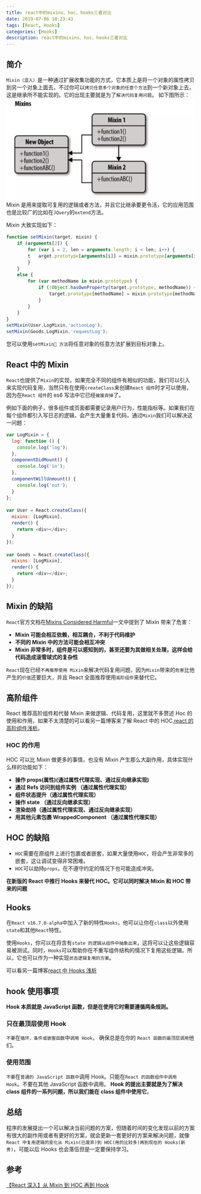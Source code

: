 ```yaml
---
title: react中的mixins、hoc、hooks三者对比
date: 2019-07-06 10:23:43
tags: [React, Hooks]
categories: [Hooks]
description: react中的mixins、hoc、hooks三者对比
---
```


## 简介

`Mixin（混入）`是一种通过扩展收集功能的方式，它本质上是将一个对象的属性拷贝到另一个对象上面去，不过你可以`拷贝任意多个对象的任意个方法`到一个新对象上去，这是继承所不能实现的。它的出现主要就是为了`解决代码复用问题`。
如下图所示：
![reac-mixins](../../../images/react/react-mixins-1-1.png)
Mixin 是用来提取可复用的逻辑或者方法，并且它比继承要更令活，它的应用范围也是比较广的比如在`JQuery`的`extend`方法。

Mixin 大致实现如下：

```javascript
function setMixin(target, mixin) {
    if (arguments[2]) {
        for (var i = 2, len = arguments.length; i < len; i++) {
        t   arget.prototype[arguments[i]] = mixin.prototype[arguments[i]];
        }
    }
    else {
        for (var methodName in mixin.prototype) {
            if (!Object.hasOwnProperty(target.prototype, methodName)) {
                target.prototype[methodName] = mixin.prototype[methodName];
            }
        }
    }
}
setMixin(User,LogMixin,'actionLog');
setMixin(Goods,LogMixin,'requestLog');
```

您可以使用`setMixin 方法`将任意对象的任意方法扩展到目标对象上。

## React 中的 Mixin

`React`也提供了`Mixin`的实现，如果完全不同的组件有相似的功能，我们可以引入来实现代码复用，当然只有在使用`createClass`来创建`React 组件`时才可以使用，因为在`React 组件`的 es6 写法中它已经`被废弃掉`了。

例如下面的例子，很多组件或页面都需要记录用户行为，性能指标等。如果我们在每个组件都引入写日志的逻辑，会产生大量重复代码，通过`Mixin`我们可以解决这一问题：

```javascript
var LogMixin = {
  log: function () {
    console.log('log');
  },
  componentDidMount() {
    console.log('in');
  },
  componentWillUnmount() {
    console.log('out');
  }
};

var User = React.createClass({
  mixins: [LogMixin],
  render() {
    return <div></div>;
  }
});

var Goods = React.createClass({
  mixins: [LogMixin],
  render() {
    return <div></div>;
  }
});
```

## Mixin 的缺陷

`React`官方文档在[Mixins Considered Harmful](https://react.docschina.org/blog/2016/07/13/mixins-considered-harmful.html)一文中提到了 Mixin 带来了危害：

- **Mixin 可能会相互依赖，相互耦合，不利于代码维护**
- **不同的 Mixin 中的方法可能会相互冲突**
- **Mixin 非常多时，组件是可以感知到的，甚至还要为其做相关处理，这样会给代码造成滚雪球式的复杂性**

`React`现在已经`不再推荐使用 Mixin`来解决代码复用问题，因为`Mixin`带来的`危害`比他产生的`价值`还要巨大，并且 React 全面推荐使用`高阶组件`来替代它。

## 高阶组件

React 推荐高阶组件和代替 Mixin 来做逻辑、代码复用，这里就不多赘述 Hoc 的使用和作用，如果不太清楚的可以看另一篇博客来了解 React 中的 HOC,[react 的高阶组件浅析](/blog/react/optimization/react-hoc.html)。

### HOC 的作用

HOC 可以比 Mixin 做更多的事情，也没有 Mixin 产生那么大副作用，具体实现什么样的功能如下：

- **操作 props(属性)(通过属性代理实现、通过反向继承实现)**
- **通过 Refs 访问到组件实例 （通过属性代理实现）**
- **组件状态提升（通过属性代理实现）**
- **操作 state （通过反向继承实现）**
- **渲染劫持（通过属性代理实现、通过反向继承实现）**
- **用其他元素包裹 WrappedComponent （通过属性代理实现）**

## HOC 的缺陷

- `HOC`需要在原组件上进行包裹或者嵌套，如果大量使用`HOC`，将会产生非常多的嵌套，这让调试变得非常困难。
- `HOC`可以劫持`props`，在不遵守约定的情况下也可能造成冲突。

**在新版的 React 中推行 Hooks 来替代 HOC。它可以同时解决 Mixin 和 HOC 带来的问题**

## Hooks

在`React v16.7.0-alpha`中加入了新的特性`Hooks`，他可以让你在`class`以外使用`state`和其他`React`特性。

使用`Hooks`，你可以在将含有`state 的逻辑从组件中抽象出来`，这将可以让这些逻辑容易被测试。同时，`Hooks`可以帮助你在不重写组件结构的情况下复用这些逻辑。所以，它也可以作为一种实现`状态逻辑复用的方案`。

可以看另一篇博客[react 中 Hooks 浅析](/blog/react/hooks/react-hooks.html)

## hook 使用事项

**Hook 本质就是 JavaScript 函数，但是在使用它时需要遵循两条规则。**

### 只在最顶层使用 Hook

`不要`在`循环，条件或嵌套函数`中`调用 Hook`， 确保总是在你的 `React 函数的最顶层调用`他们。

### 使用范围

`不要`在`普通的 JavaScript 函数中`调用 Hook。只能在`React 的函数组件中调用 Hook`。不要在其他 JavaScript 函数中调用。
**Hook 的提出主要就是为了解决 class 组件的一系列问题，所以我们能在 class 组件中使用它**。

## 总结

程序的发展提出一个可以解决当前问题的方案，但随着时间的变化发现以前的方案有很大的副作用或者有更好的方案，就会更新一套更好的方案来解决问题，就像`React 中复用逻辑的变化从 Mixin(已废弃)到 HOC(用的比较多)再到现在的 Hooks(新贵)`，可能以后 Hooks 也会落伍但是一定要保持学习。

## 参考

[【React 深入】从 Mixin 到 HOC 再到 Hook](https://juejin.im/post/5cad39b3f265da03502b1c0a#heading-36)
